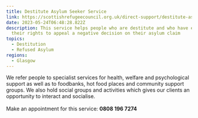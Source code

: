 ```yaml
---
title: Destitute Asylum Seeker Service
link: https://scottishrefugeecouncil.org.uk/direct-support/destitute-asylum-seeker-service/
date: 2023-05-24T06:48:28.822Z
description: This service helps people who are destitute and who have exhausted
  their rights to appeal a negative decision on their asylum claim
topics:
  - Destitution
  - Refused Asylum 
regions:
  - Glasgow
---
```

We refer people to specialist services for health, welfare and psychological support as well as to foodbanks, hot food places and community support groups. We also hold social groups and activities which gives our clients an opportunity to interact and socialise.\
\
Make an appointment for this service: **0808 196 7274**
